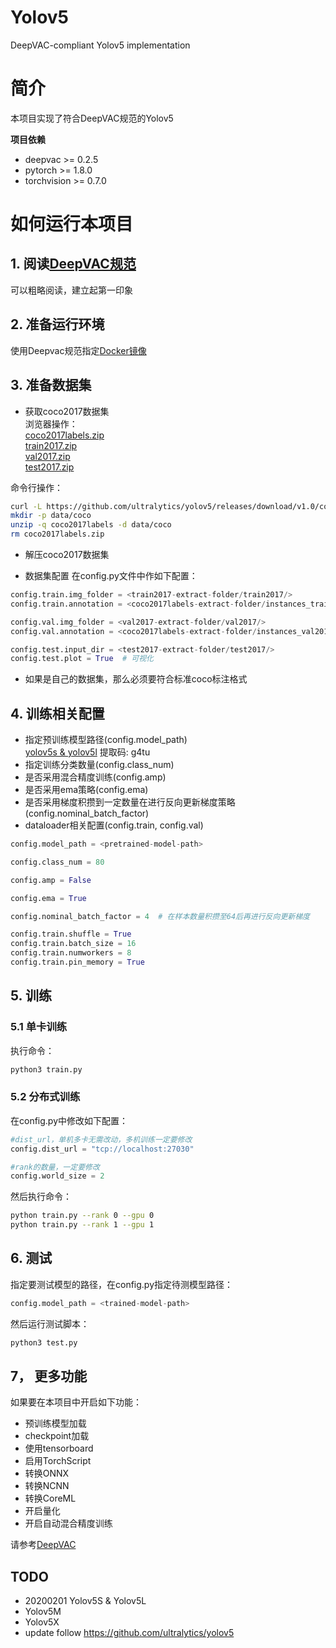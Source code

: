 # Yolov5
DeepVAC-compliant Yolov5 implementation   

# 简介
本项目实现了符合DeepVAC规范的Yolov5   

**项目依赖**

- deepvac >= 0.2.5
- pytorch >= 1.8.0
- torchvision >= 0.7.0

# 如何运行本项目

## 1. 阅读[DeepVAC规范](https://github.com/DeepVAC/deepvac)
可以粗略阅读，建立起第一印象   

## 2. 准备运行环境
使用Deepvac规范指定[Docker镜像](https://github.com/DeepVAC/deepvac#2-%E7%8E%AF%E5%A2%83%E5%87%86%E5%A4%87)   

## 3. 准备数据集
- 获取coco2017数据集      
浏览器操作：     
[coco2017labels.zip](https://github.com/ultralytics/yolov5/releases/download/v1.0/coco2017labels.zip)     
[train2017.zip](http://images.cocodataset.org/zips/train2017.zip)     
[val2017.zip](http://images.cocodataset.org/zips/val2017.zip)     
[test2017.zip](http://images.cocodataset.org/zips/test2017.zip)       

命令行操作：   
```bash
curl -L https://github.com/ultralytics/yolov5/releases/download/v1.0/coco2017labels.zip -o coco2017labels.zip
mkdir -p data/coco
unzip -q coco2017labels -d data/coco   
rm coco2017labels.zip
```

- 解压coco2017数据集

- 数据集配置
在config.py文件中作如下配置：     
```python
config.train.img_folder = <train2017-extract-folder/train2017/>
config.train.annotation = <coco2017labels-extract-folder/instances_train2017.json>

config.val.img_folder = <val2017-extract-folder/val2017/>
config.val.annotation = <coco2017labels-extract-folder/instances_val2017.json>

config.test.input_dir = <test2017-extract-folder/test2017/>
config.test.plot = True  # 可视化
```
- 如果是自己的数据集，那么必须要符合标准coco标注格式

## 4. 训练相关配置

- 指定预训练模型路径(config.model_path)       
[yolov5s & yolov5l](https://pan.baidu.com/share/init?surl=oA4uZUlWUtEq2dOMlBZ8hg) 提取码: g4tu
- 指定训练分类数量(config.class_num)    
- 是否采用混合精度训练(config.amp)     
- 是否采用ema策略(config.ema)      
- 是否采用梯度积攒到一定数量在进行反向更新梯度策略(config.nominal_batch_factor)     
- dataloader相关配置(config.train, config.val)     

```python
config.model_path = <pretrained-model-path>

config.class_num = 80

config.amp = False

config.ema = True

config.nominal_batch_factor = 4  # 在样本数量积攒至64后再进行反向更新梯度

config.train.shuffle = True
config.train.batch_size = 16
config.train.numworkers = 8
config.train.pin_memory = True
```

## 5. 训练

### 5.1 单卡训练
执行命令：
```bash
python3 train.py
```

### 5.2 分布式训练

在config.py中修改如下配置：
```python
#dist_url，单机多卡无需改动，多机训练一定要修改
config.dist_url = "tcp://localhost:27030"

#rank的数量，一定要修改
config.world_size = 2
```
然后执行命令：

```bash
python train.py --rank 0 --gpu 0
python train.py --rank 1 --gpu 1
```

## 6. 测试

指定要测试模型的路径，在config.py指定待测模型路径：

```python
config.model_path = <trained-model-path>
```

然后运行测试脚本：

```bash
python3 test.py
```

## 7， 更多功能
如果要在本项目中开启如下功能：
- 预训练模型加载
- checkpoint加载
- 使用tensorboard
- 启用TorchScript
- 转换ONNX
- 转换NCNN
- 转换CoreML
- 开启量化
- 开启自动混合精度训练

请参考[DeepVAC](https://github.com/DeepVAC/deepvac)

## TODO
- 20200201 Yolov5S & Yolov5L
- Yolov5M
- Yolov5X
- update follow https://github.com/ultralytics/yolov5
